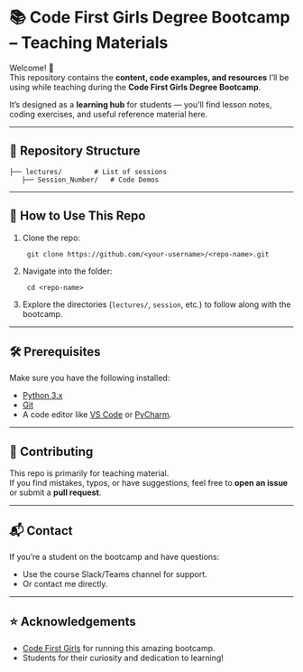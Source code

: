 # 📚 Code First Girls Degree Bootcamp – Teaching Materials

Welcome! 👋  
This repository contains the **content, code examples, and resources** I’ll be using while teaching during the **Code First Girls Degree Bootcamp**.  

It’s designed as a **learning hub** for students — you’ll find lesson notes, coding exercises, and useful reference material here.

---

## 📂 Repository Structure

    ├── lectures/        # List of sessions
       ├── Session_Number/   # Code Demos

---

## 🚀 How to Use This Repo
1. Clone the repo:

        git clone https://github.com/<your-username>/<repo-name>.git

2. Navigate into the folder:

        cd <repo-name>

3. Explore the directories (`lectures/`, `session`, etc.) to follow along with the bootcamp.  

---

## 🛠 Prerequisites
Make sure you have the following installed:
- [Python 3.x](https://www.python.org/downloads/)  
- [Git](https://git-scm.com/)  
- A code editor like [VS Code](https://code.visualstudio.com/) or [PyCharm](https://www.jetbrains.com/pycharm/).  

---

## 🤝 Contributing
This repo is primarily for teaching material.  
If you find mistakes, typos, or have suggestions, feel free to **open an issue** or submit a **pull request**.

---

## 📬 Contact
If you’re a student on the bootcamp and have questions:
- Use the course Slack/Teams channel for support.  
- Or contact me directly.  

---

## ⭐ Acknowledgements
- [Code First Girls](https://codefirstgirls.com/) for running this amazing bootcamp.  
- Students for their curiosity and dedication to learning!  
